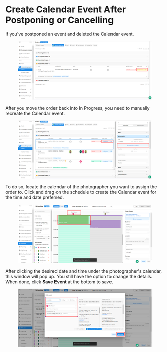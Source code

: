 # Create Calendar Event After Postponing or Cancelling

If you've postponed an event and deleted the Calendar event.

<figure><img src="../../.gitbook/assets/postponed.png" alt=""><figcaption></figcaption></figure>

After you move the order back into In Progress, you need to manually recreate the Calendar event.

<figure><img src="../../.gitbook/assets/postponed 2.png" alt=""><figcaption></figcaption></figure>

To do so, locate the calendar of the photographer you want to assign the order to. Click and drag on the schedule to create the Calendar event for the time and date preferred.

<figure><img src="../../.gitbook/assets/postponed 3.png" alt=""><figcaption></figcaption></figure>

After clicking the desired date and time under the photographer's calendar, this window will pop up. You still have the option to change the details. When done, click **Save Event** at the bottom to save.

<figure><img src="../../.gitbook/assets/postponed 4.png" alt=""><figcaption></figcaption></figure>

